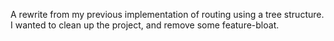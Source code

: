 
A rewrite from my previous implementation of routing using a tree structure. I wanted to clean up the project, and remove some feature-bloat.
